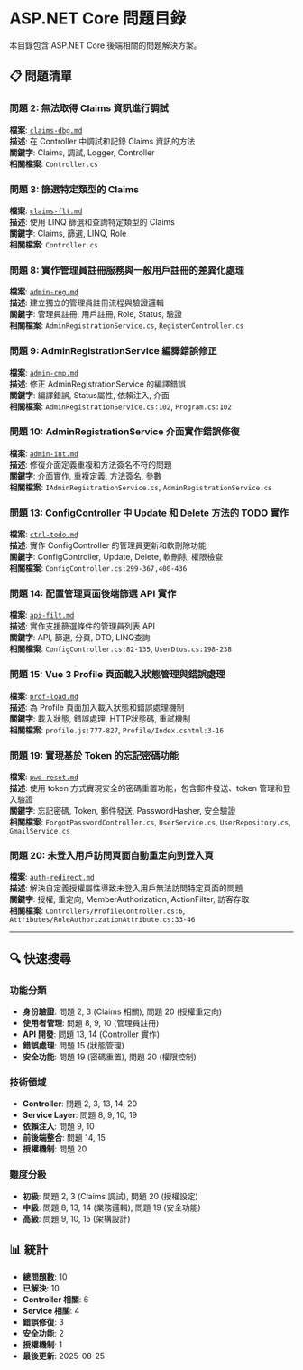 # ASP.NET Core 問題目錄

本目錄包含 ASP.NET Core 後端相關的問題解決方案。

## 📋 問題清單

### 問題 2: 無法取得 Claims 資訊進行調試
**檔案**: [`claims-dbg.md`](./claims-dbg.md)  
**描述**: 在 Controller 中調試和記錄 Claims 資訊的方法  
**關鍵字**: Claims, 調試, Logger, Controller  
**相關檔案**: `Controller.cs`

### 問題 3: 篩選特定類型的 Claims
**檔案**: [`claims-flt.md`](./claims-flt.md)  
**描述**: 使用 LINQ 篩選和查詢特定類型的 Claims  
**關鍵字**: Claims, 篩選, LINQ, Role  
**相關檔案**: `Controller.cs`

### 問題 8: 實作管理員註冊服務與一般用戶註冊的差異化處理
**檔案**: [`admin-reg.md`](./admin-reg.md)  
**描述**: 建立獨立的管理員註冊流程與驗證邏輯  
**關鍵字**: 管理員註冊, 用戶註冊, Role, Status, 驗證  
**相關檔案**: `AdminRegistrationService.cs`, `RegisterController.cs`

### 問題 9: AdminRegistrationService 編譯錯誤修正
**檔案**: [`admin-cmp.md`](./admin-cmp.md)  
**描述**: 修正 AdminRegistrationService 的編譯錯誤  
**關鍵字**: 編譯錯誤, Status屬性, 依賴注入, 介面  
**相關檔案**: `AdminRegistrationService.cs:102`, `Program.cs:102`

### 問題 10: AdminRegistrationService 介面實作錯誤修復
**檔案**: [`admin-int.md`](./admin-int.md)  
**描述**: 修復介面定義重複和方法簽名不符的問題  
**關鍵字**: 介面實作, 重複定義, 方法簽名, 參數  
**相關檔案**: `IAdminRegistrationService.cs`, `AdminRegistrationService.cs`

### 問題 13: ConfigController 中 Update 和 Delete 方法的 TODO 實作
**檔案**: [`ctrl-todo.md`](./ctrl-todo.md)  
**描述**: 實作 ConfigController 的管理員更新和軟刪除功能  
**關鍵字**: ConfigController, Update, Delete, 軟刪除, 權限檢查  
**相關檔案**: `ConfigController.cs:299-367,400-436`

### 問題 14: 配置管理頁面後端篩選 API 實作
**檔案**: [`api-filt.md`](./api-filt.md)  
**描述**: 實作支援篩選條件的管理員列表 API  
**關鍵字**: API, 篩選, 分頁, DTO, LINQ查詢  
**相關檔案**: `ConfigController.cs:82-135`, `UserDtos.cs:198-238`

### 問題 15: Vue 3 Profile 頁面載入狀態管理與錯誤處理
**檔案**: [`prof-load.md`](./prof-load.md)  
**描述**: 為 Profile 頁面加入載入狀態和錯誤處理機制  
**關鍵字**: 載入狀態, 錯誤處理, HTTP狀態碼, 重試機制  
**相關檔案**: `profile.js:777-827`, `Profile/Index.cshtml:3-16`

### 問題 19: 實現基於 Token 的忘記密碼功能
**檔案**: [`pwd-reset.md`](./pwd-reset.md)  
**描述**: 使用 token 方式實現安全的密碼重置功能，包含郵件發送、token 管理和登入驗證  
**關鍵字**: 忘記密碼, Token, 郵件發送, PasswordHasher, 安全驗證  
**相關檔案**: `ForgotPasswordController.cs`, `UserService.cs`, `UserRepository.cs`, `GmailService.cs`

### 問題 20: 未登入用戶訪問頁面自動重定向到登入頁
**檔案**: [`auth-redirect.md`](./auth-redirect.md)  
**描述**: 解決自定義授權屬性導致未登入用戶無法訪問特定頁面的問題  
**關鍵字**: 授權, 重定向, MemberAuthorization, ActionFilter, 訪客存取  
**相關檔案**: `Controllers/ProfileController.cs:6`, `Attributes/RoleAuthorizationAttribute.cs:33-46`

---

## 🔍 快速搜尋

### 功能分類
- **身份驗證**: 問題 2, 3 (Claims 相關), 問題 20 (授權重定向)
- **使用者管理**: 問題 8, 9, 10 (管理員註冊)
- **API 開發**: 問題 13, 14 (Controller 實作)
- **錯誤處理**: 問題 15 (狀態管理)
- **安全功能**: 問題 19 (密碼重置), 問題 20 (權限控制)

### 技術領域
- **Controller**: 問題 2, 3, 13, 14, 20
- **Service Layer**: 問題 8, 9, 10, 19
- **依賴注入**: 問題 9, 10
- **前後端整合**: 問題 14, 15
- **授權機制**: 問題 20

### 難度分級
- **初級**: 問題 2, 3 (Claims 調試), 問題 20 (授權設定)
- **中級**: 問題 8, 13, 14 (業務邏輯), 問題 19 (安全功能)
- **高級**: 問題 9, 10, 15 (架構設計)

## 📊 統計

- **總問題數**: 10
- **已解決**: 10
- **Controller 相關**: 6
- **Service 相關**: 4
- **錯誤修復**: 3
- **安全功能**: 2
- **授權機制**: 1
- **最後更新**: 2025-08-25